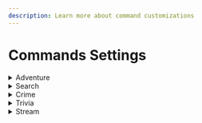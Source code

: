 ```yaml
---
description: Learn more about command customizations
---
```


# Commands Settings

<details>

<summary>Adventure</summary>

#### Available Adventures

These adventures are currently implemented in Dank Memer Grinder:

* [x] Space
* [x] Pasture (Out West)
* [ ] Trick or Treating
* [ ] Winter Wonderland
* [ ] Museum
* [x] Brazil
* [x] Vacation

To choose an adventure, find the "Adventure" drop down menu in the Settings tab and select the adventure you want the Dank Memer Grinder to run.

#### Adventure Answers

Dank Memer Grinder allows you to optimize your adventure success rate or profits by customizing the answers it chooses. You can configure different responses in the `config.json` file. [Dank Memer Adventure Guides](https://docs.google.com/spreadsheets/d/14AC-mmYNMrcdDGxfG2Nv0OAwq-Pkth1SIJuW3ADSXYQ/edit#gid=1274532499) is a useful tool for choosing answers.

**Answer Format**

The format for specifying adventure answers is:

```json
"question": "answer button name"
```

Where `question` is the text of the prompt, and `answer button name` is the label of the button to click in response.

#### Default Adventure Answers

{% code title="config.json" %}
```json
"adventure": {
    "brazil": {
        "After a long day shopping for souvenirs in a crowded mall, you stop at the food court to grab some food. What do you order?": "McDonald's",
        "On your way to the beach, you stop at a comer store to buy some drinks and notice a litle caramel-colored dog is sleeping outside. What do you do?": "Pet the Dog",
        "While enjoying Carnival, you decide to go to the stadium to watch the samba schools perform. Where do you buy your tickets?": "Online",
        "While traveling in the city, you hear about Snake Island and decide you have to see if it is really as bad as they say. The boat captain will take you there but demands more money if you want to dock. What do you do?": "Stay on the Boat",
        "While visiting Rio Grande do Sul, you stop at one of the famous Brazilian steakhouses with all the meat you can eat. What do you want?": "Broccoli",
        "While visiting S�o Paulo, you find a place to see capybaras. What do you do?": "Pull up",
        "You can't get enough of the Brazilian beaches, and decide to spend the day exploring a remote one you found. What do you do first?": "Go Swimming",
        "You can't visit Rio de Janeiro without touring the Christ the Redeemer statue. How do you get there?": "Bus",
        "You decide to take an MMA class while visiting to learn from the best. Which style do you choose?": "Capoiera",
        "You stop at a local bakery for some of the Brazilian cheese bread you've heard so much about. What else do you try?": "Nothing",
        "You take a boat tour in Manaus to go down the Amazon River. At a fork in the path, the guide tells you to the right are piranhas and left anacondas. Which do you choose?": "Piranhas",
        "You went to schedule a trip into the Amazon to see the animals. What sort of trip do you book?": "Private Tour"
    },
    "space": {
        "A friendly alien approached you slowly. What do you do?": "Attack",
        "A small but wise green alien approaches you.": "Do",
        "Oh my god even in space you cannot escape it": "69",
        "This planet seems to be giving off radioactive chemicals. What do you do?": "Distant Scan",
        "Whaaaat!? You found a space kitchen! It looks like it is full of shady stuff. What do you do?": "Inspect",
        "You accidentally bumped into the Webb Telescope. Oh god.": "Flee",
        "You come upon a dark pyramid shaped ship fighting a spherical white ball looking thing. What do you do?": "Embrace Dark",
        "You encountered someone named Dank Sidious, what do you do?": "Do it",
        "You find a vending machine selling \"Moon Pies\". What do you do?": "Buy",
        "You flew past a dying star": "Flee",
        "You found a strange looking object. What do you do?": "Ignore",
        "You got abducted by a group of aliens, who are trying to probe you. What do you do?": "Sit Back and Enjoy",
        "You ran out of fuel! What next?": "Urinate",
        "You see a shooting star!": "Wish",
        "You uh, just came across a pair of Odd Eyes floating around": "Flee",
        "You're picking up a transmission from deep space!": "*<)#%':]|##"
    },
    "vacation": {
        "A family road trip is a perfect getaway until you end up lost and without cell service. What do you do?": "Keep Driving",
        "A family vacation can't be complete without a trip to an amusement park. What ride are you dying to try?": "Waterslide",
        "A friend tells you about a quaint mountain resort, so you decide to spend a few days enjoying the snow. What do you do after you arrive?": "Go Skiing",
        "Camping has always relaxed you, so you decide to vacation in the wilderness. What sort of camping do you prefer?": "Rent an RV",
        "During your vacation in Lisbon, the hotel offers you a small pastry for breakfast. What do you do?": "Pass",
        "Nothing can beat a romantic vacation in Paris. What do you want to do first?": "Louvre",
        "You can't go on vacation without doing a little sightseeing. What do you want to see?": "Museum",
        "You decide it's time to visit some famous landmarks in the United States. Which do you visit first?": "Mt. Rushmore",
        "You decide the beach sounds like a perfect choice for a weekend away. Which beach do you want to visit?": "Daytona Beach, Florida",
        "You decide to go stargazing in the Chilean desert, but there are only two flights left. Which do you take?": "Night",
        "You decide to pick up Badosz and spend the weekend at Legoland. What do you look at first?": "Gift Shop",
        "You find a discounted whale watching tour and decide to give it a go, but the deal is for two. Who do you take with you?": "Kable",
        "You get a flyer for some discount cruises that sound wonderful. Which destination do you choose?": "Mediterranean",
        "Your cruise ship docks at a small island for a day of sun and swimming. What do you do?": "Sunbathe",
        "While vacationing in Rome, you visit the Colosseum and run into a group of people handing out friendship bracelets. What do you do?": "Take a Bracelet"
    },
    "west": {
        "A lady next to a broken down wagon is yelling for help.": "Ignore Her",
        "A snake is blocking your path. What do you want to do?": "Wait",
        "A stranger challenges you to a quick draw. What do you want to do?": "Decline",
        "Someone is getting ambushed by bandits!": "Ignore them",
        "Someone on the trail is lost and asks you for directions.": "Ignore them",
        "You bump into someone near the horse stables. They challenge you to a duel": "Run away",
        "You come across a saloon with a poker game going on inside. What do you want to do?": "Join",
        "You entered the saloon to rest from the journey. What do you want to do?": "Play the piano",
        "You find a dank cellar with an old wooden box": "Ignore it",
        "You find an abandoned mine. What do you want to do?": "Explore",
        "You found a stray horse. What do you want to do?": "Feed",
        "You get on a train and some bandits decide to rob the train. What do you do?": "Don't hurt me!",
        "You see some bandits about to rob the local towns bank. What do you do?": "Stop them",
        "You wander towards an old abandoned mine.": "Go in",
        "You're dying of thirst. Where do you want to get water?": "Cactus",
        "You're riding on your horse and you get ambushed. What do you do?": "Run away",
        "Your horse sees a snake and throws you off. What do you do?": "Find a new horse",
        "Who will you take down?": "Billy Bob Jr."
    }
}
```
{% endcode %}

</details>

<details>

<summary>Search</summary>

#### Search Priorities

You can configure your search priorities by editing the `config.json` file. This allows you to specify preferred and avoided locations to search.

* The **"priority"** array determines the top search locations. Locations in this array will be checked first when searching.
* The **"second\_priority"** array specifies secondary search locations that will be checked after the top priorities.
* The **"avoid"** array lists locations that should be avoided during searches. If no priority locations are found, searches will avoid locations in these arrays.

**Default Search Priorities**

<pre class="language-json" data-title="config.json"><code class="lang-json"><strong>"priority": [
</strong>    "phoenix pits",
    "aeradella's home",
    "shadow's realm",
    "dog",
    "grass",
    "air",
    "kitchen",
    "dresser",
    "mail box",
    "bed",
    "couch",
    "pocket",
    "toilet",
    "washer",
    "who asked"
],
"secondPriority": ["fridge", "twitter", "vacuum"]
"avoid": [
    "bank",
    "discord",
    "immortals dimension",
    "laundromat",
    "soul's chamber",
    "police officer",
    "tesla",
    "supreme court"
]
</code></pre>

</details>

<details>

<summary>Crime</summary>

#### Crime Priorities

You can configure your crime priorities by editing the `config.json` file. This allows you to specify preferred and avoided locations for crime.

* The **"priority"** array determines the top crime locations. Locations in this array will be checked first when searching.

- The **"second\_priority"** array specifies secondary crime locations that will be checked after the top priorities.

* The **"avoid"** array lists locations that should be avoided during crimes. If no priority locations are found, crimes will avoid locations in these arrays.

<pre class="language-json" data-title="config.json"><code class="lang-json"><strong>"priority": [
</strong>    "hacking",
    "tax evasion",
    "fraud",
    "eating a hot dog sideways",
    "trespassing"
],
"secondPriority": [
    "fridge", 
    "twitter", 
    "vacuum"
],
"avoid": [
    "bank",
    "discord",
    "immortals dimension",
    "laundromat",
    "soul's chamber",
    "police officer",
    "tesla",
    "supreme court"
]
</code></pre>

</details>

<details>

<summary>Trivia</summary>

#### Trivia Correct Chance

The Trivia Correct Chance setting in Dank Memer Grinder's Settings tab lets you adjust the percentage of correct trivia answers from 1-100%. Higher percentages mean more accurate trivia responses, the default accuracy 75%.

</details>

<details>

<summary>Stream</summary>

#### Streaming Order

Dank Memer Grinder allows you to configure the order in which it interacts with a stream. This allows you to prioritize gaining Levels or earning profits.

* 0: Run AD (Moderate chance of failing)
* 1: Read Chat (Low chance of failing)
* 2: Collect Donations (High chance of failing)

#### Default Streaming Order

{% code title="captcha.json" %}
```json
"order": [1, 1, 1, 1, 1, 0, 0, 0, 2, 2, 2]
```
{% endcode %}

</details>
